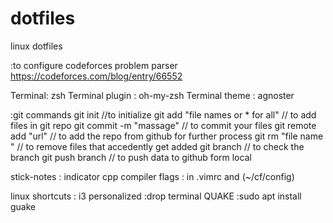 # dotfiles
linux dotfiles


:to configure codeforces problem parser https://codeforces.com/blog/entry/66552

Terminal: zsh
Terminal plugin : oh-my-zsh
Terminal theme : agnoster

:git commands 
git init //to initialize
git add "file names or * for all" // to add files in git repo
git commit -m "massage" // to commit your files
git remote add "url" // to add the repo from github for further process
git rm "file name " // to remove files that accedently get added
git branch  // to check the branch
git push branch // to push data to github form local

stick-notes : indicator
cpp compiler flags : in .vimrc and (~/cf/config)

linux shortcuts : i3 personalized 
:drop terminal QUAKE :sudo apt install guake
